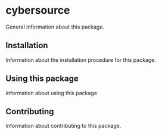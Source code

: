 # cybersource

General information about this package.

## Installation

Information about the installation procedure for this package.

## Using this package

Information about using this package

## Contributing

Information about contributing to this package.